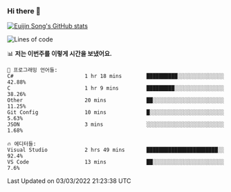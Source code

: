 ### Hi there 👋

[![Euijin Song's GitHub stats](https://github-readme-stats.vercel.app/api?username=lstar2397&count_private=true&show_icons=true&theme=tokyonight&locale=kr)](https://github.com/anuraghazra/github-readme-stats)

<!--START_SECTION:waka-->
![Lines of code](https://img.shields.io/badge/%EC%A0%80%EB%8A%94%20%EC%97%AC%ED%83%9C%EA%B9%8C%EC%A7%80%20-85%20Thousand%20%EC%A4%84%EC%9D%98%20%EC%BD%94%EB%93%9C%EB%A5%BC%20%EC%9E%91%EC%84%B1%ED%96%88%EC%96%B4%EC%9A%94.-blue)

📊 **저는 이번주를 이렇게 시간을 보냈어요.** 

```text
💬 프로그래밍 언어들: 
C#                       1 hr 18 mins        ██████████░░░░░░░░░░░░░░░   42.88% 
C                        1 hr 9 mins         █████████░░░░░░░░░░░░░░░░   38.26% 
Other                    20 mins             ██░░░░░░░░░░░░░░░░░░░░░░░   11.25% 
Git Config               10 mins             █░░░░░░░░░░░░░░░░░░░░░░░░   5.63% 
JSON                     3 mins              ░░░░░░░░░░░░░░░░░░░░░░░░░   1.68%

🔥 에디터들: 
Visual Studio            2 hrs 49 mins       ███████████████████████░░   92.4% 
VS Code                  13 mins             ██░░░░░░░░░░░░░░░░░░░░░░░   7.6%

```


 Last Updated on 03/03/2022 21:23:38 UTC
<!--END_SECTION:waka-->

<!--
**lstar2397/lstar2397** is a ✨ _special_ ✨ repository because its `README.md` (this file) appears on your GitHub profile.

Here are some ideas to get you started:

- 🔭 I’m currently working on ...
- 🌱 I’m currently learning ...
- 👯 I’m looking to collaborate on ...
- 🤔 I’m looking for help with ...
- 💬 Ask me about ...
- 📫 How to reach me: ...
- 😄 Pronouns: ...
- ⚡ Fun fact: ...
-->
